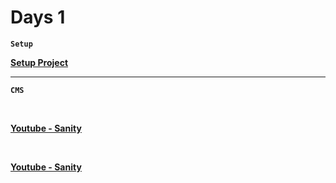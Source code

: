 # Days 1

**`Setup`**

**[Setup Project](https://haranglog.tistory.com/28)**

---

**`CMS`**

<br />

**[Youtube - Sanity](https://www.youtube.com/watch?v=B1sXeodBLj4)**

<br />

**[Youtube - Sanity](https://www.youtube.com/watch?v=I2dcpatq54o)**
